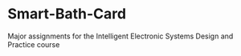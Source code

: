 # Smart-Bath-Card
Major assignments for the Intelligent Electronic Systems Design and Practice course
